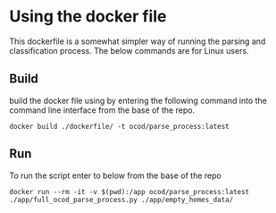 # Using the docker file


This dockerfile is a somewhat simpler way of running the parsing and classification process. The below commands are for Linux users.

## Build

build the docker file using by entering the following command into the command line interface from the base of the repo.

`docker build ./dockerfile/ -t ocod/parse_process:latest`


## Run

To run the script enter to below from the base of the repo

`docker run --rm -it -v $(pwd):/app ocod/parse_process:latest ./app/full_ocod_parse_process.py ./app/empty_homes_data/`
